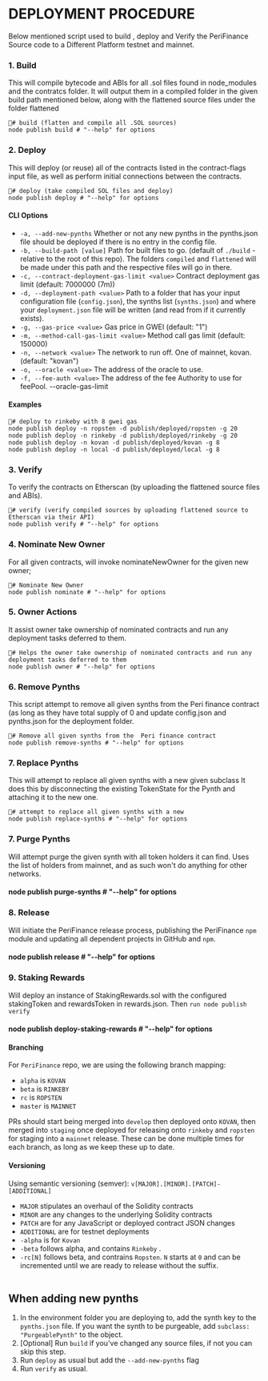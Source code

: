 # DEPLOYMENT PROCEDURE

Below mentioned script used to build , deploy and Verify  the PeriFinance Source  code to a Different Platform testnet and mainnet.

### 1. Build <a id="1-build"></a>

This will compile bytecode and ABIs for all .sol files found in node\_modules and the contratcs folder. It will output them in a compiled  folder in the given build path mentioned below, along with the flattened source files under the folder flattened

```text
# build (flatten and compile all .SOL sources)
node publish build # "--help" for options
```

### 2. Deploy <a id="2-deploy"></a>

This will  deploy \(or reuse\) all of the contracts listed in the contract-flags input file, as well as perform initial connections between the contracts.

```text
# deploy (take compiled SOL files and deploy)
node publish deploy # "--help" for options
```

#### CLI Options <a id="cli-options"></a>

* `-a, --add-new-pynths` Whether or not any new pynths in the pynths.json file should be deployed if there is no entry in the config file.
* `-b, --build-path [value]` Path for built files to go. \(default of `./build` - relative to the root of this repo\). The folders `compiled` and `flattened` will be made under this path and the respective files will go in there.
* `-c, --contract-deployment-gas-limit <value>` Contract deployment gas limit \(default: 7000000 \(7m\)\)
* `-d, --deployment-path <value>` Path to a folder that has your input configuration file \(`config.json`\), the synths list \(`synths.json`\) and where your `deployment.json` file will be written \(and read from if it currently exists\).  
* `-g, --gas-price <value>` Gas price in GWEI \(default: "1"\)
* `-m, --method-call-gas-limit <value>` Method call gas limit \(default: 150000\)
* `-n, --network <value>` The network to run off. One of mainnet, kovan. \(default: "kovan"\)
* `-o, --oracle <value>` The address of the oracle to use. 
* `-f, --fee-auth <value>` The address of the fee Authority to use for feePool.  --oracle-gas-limit 

#### Examples <a id="examples"></a>

```text
# deploy to rinkeby with 8 gwei gas
node publish deploy -n ropsten -d publish/deployed/ropsten -g 20
node publish deploy -n rinkeby -d publish/deployed/rinkeby -g 20
node publish deploy -n kovan -d publish/deployed/kovan -g 8
node publish deploy -n local -d publish/deployed/local -g 8
```

### 3. Verify <a id="3-verify"></a>

To verify the contracts on Etherscan \(by uploading the flattened source files and ABIs\).

```text
# verify (verify compiled sources by uploading flattened source to Etherscan via their API)
node publish verify # "--help" for options
```

### 4. Nominate New Owner <a id="4-nominate-new-owner"></a>

For all given contracts, will invoke nominateNewOwner for the given new owner;

```text
# Nominate New Owner
node publish nominate # "--help" for options
```

### 5. Owner Actions <a id="5-owner-actions"></a>

It assist owner take ownership of nominated contracts and run any deployment tasks deferred to them.

```text
# Helps the owner take ownership of nominated contracts and run any deployment tasks deferred to them
node publish owner # "--help" for options
```

### 6. Remove **P**ynths <a id="6-remove-synths"></a>

This script attempt to remove all given synths from the  Peri finance contract \(as long as they have total supply of 0 and update config.json and pynths.json for the deployment folder.

```text
# Remove all given synths from the  Peri finance contract
node publish remove-synths # "--help" for options
```

### 7. Replace Pynths <a id="7-replace-synths"></a>

This will attempt to replace all given synths with a new given  subclass It does this by disconnecting the existing TokenState for the Pynth and attaching it to the new one.

```text
# attempt to replace all given synths with a new
node publish replace-synths # "--help" for options
```

### 7. Purge Pynths <a id="7-purge-synths"></a>

Will attempt purge the given synth with all token holders it can find. Uses the list of holders from mainnet, and as such won't do anything for other networks.

#### node publish purge-synths \# "--help" for options

### 8. Release <a id="8-release"></a>

Will initiate the  PeriFinance release process, publishing the PeriFinance `npm` module and updating all dependent projects in GitHub and `npm`.

#### node publish release \# "--help" for options

### 9. Staking Rewards <a id="9-staking-rewards"></a>

Will deploy an instance of StakingRewards.sol with the configured stakingToken and rewardsToken in rewards.json. Then `run node publish verify`

#### node publish deploy-staking-rewards \# "--help" for options

#### Branching <a id="branching"></a>

For `PeriFinance` repo, we are using the following branch mapping:

* `alpha` is `KOVAN`
* `beta` is `RINKEBY`
* `rc` is `ROPSTEN`
* `master` is `MAINNET`

PRs should start being merged into `develop` then deployed onto `KOVAN`, then merged into `staging` once deployed for releasing onto `rinkeby` and `ropsten` for staging into a `mainnet` release. These can be done multiple times for each branch, as long as we keep these up to date.

#### Versioning <a id="versioning"></a>

Using semantic versioning \(semver\): `v[MAJOR].[MINOR].[PATCH]-[ADDITIONAL]`

* `MAJOR` stipulates an overhaul of the Solidity contracts
* `MINOR` are any changes to the underlying Solidity contracts
* `PATCH` are for any JavaScript or deployed contract JSON changes
* `ADDITIONAL` are for testnet deployments
* `-alpha` is for `Kovan`
* `-beta` follows alpha, and contains `Rinkeby` .
* `-rc[N]` follows beta, and contrains `Ropsten`. `N` starts at `0` and can be incremented until we are ready to release without the suffix.

|  |
| :--- |


## When adding new pynths <a id="when-adding-new-synths"></a>

1. In the environment folder you are deploying to, add the synth key to the `pynths.json` file. If you want the synth to be purgeable, add `subclass: "PurgeablePynth"` to the object.
2. \[Optional\] Run `build` if you've changed any source files, if not you can skip this step.
3. Run `deploy` as usual but add the `--add-new-pynths` flag
4. Run `verify` as usual.

